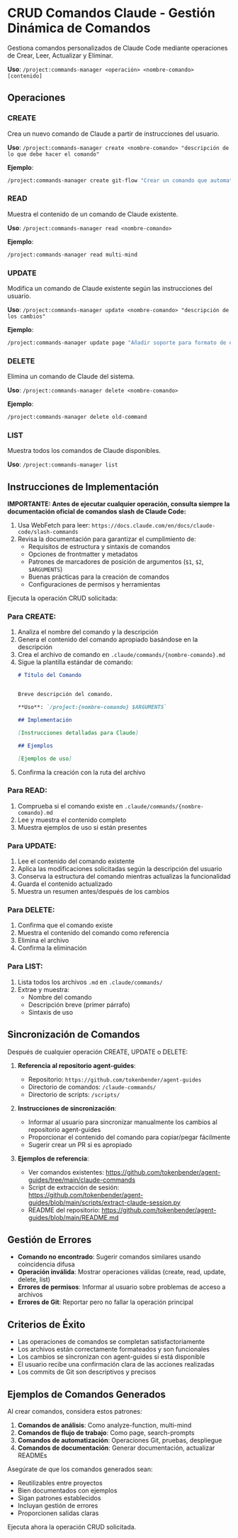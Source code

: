 # CRUD Comandos Claude - Gestión Dinámica de Comandos

Gestiona comandos personalizados de Claude Code mediante operaciones de Crear, Leer, Actualizar y Eliminar.

**Uso**: `/project:commands-manager <operación> <nombre-comando> [contenido]`

## Operaciones

### CREATE
Crea un nuevo comando de Claude a partir de instrucciones del usuario.

**Uso**: `/project:commands-manager create <nombre-comando> "descripción de lo que debe hacer el comando"`

**Ejemplo**:
```bash
/project:commands-manager create git-flow "Crear un comando que automatice las operaciones de git flow como crear ramas de características, PRs y fusiones"
```

### READ
Muestra el contenido de un comando de Claude existente.

**Uso**: `/project:commands-manager read <nombre-comando>`

**Ejemplo**:
```bash
/project:commands-manager read multi-mind
```

### UPDATE
Modifica un comando de Claude existente según las instrucciones del usuario.

**Uso**: `/project:commands-manager update <nombre-comando> "descripción de los cambios"`

**Ejemplo**:
```bash
/project:commands-manager update page "Añadir soporte para formato de exportación JSON e incluir marca temporal en los nombres de archivo"
```

### DELETE
Elimina un comando de Claude del sistema.

**Uso**: `/project:commands-manager delete <nombre-comando>`

**Ejemplo**:
```bash
/project:commands-manager delete old-command
```

### LIST
Muestra todos los comandos de Claude disponibles.

**Uso**: `/project:commands-manager list`

## Instrucciones de Implementación

**IMPORTANTE: Antes de ejecutar cualquier operación, consulta siempre la documentación oficial de comandos slash de Claude Code:**

1. Usa WebFetch para leer: `https://docs.claude.com/en/docs/claude-code/slash-commands`
2. Revisa la documentación para garantizar el cumplimiento de:
   - Requisitos de estructura y sintaxis de comandos
   - Opciones de frontmatter y metadatos
   - Patrones de marcadores de posición de argumentos (`$1`, `$2`, `$ARGUMENTS`)
   - Buenas prácticas para la creación de comandos
   - Configuraciones de permisos y herramientas

Ejecuta la operación CRUD solicitada:

### Para CREATE:
1. Analiza el nombre del comando y la descripción
2. Genera el contenido del comando apropiado basándose en la descripción
3. Crea el archivo de comando en `.claude/commands/{nombre-comando}.md`
4. Sigue la plantilla estándar de comando:
   ```markdown
   # Título del Comando


   Breve descripción del comando.

   **Uso**: `/project:{nombre-comando} $ARGUMENTS`

   ## Implementación

   [Instrucciones detalladas para Claude]

   ## Ejemplos

   [Ejemplos de uso]
   ```
5. Confirma la creación con la ruta del archivo

### Para READ:
1. Comprueba si el comando existe en `.claude/commands/{nombre-comando}.md`
2. Lee y muestra el contenido completo
3. Muestra ejemplos de uso si están presentes

### Para UPDATE:
1. Lee el contenido del comando existente
2. Aplica las modificaciones solicitadas según la descripción del usuario
3. Conserva la estructura del comando mientras actualizas la funcionalidad
4. Guarda el contenido actualizado
5. Muestra un resumen antes/después de los cambios

### Para DELETE:
1. Confirma que el comando existe
2. Muestra el contenido del comando como referencia
3. Elimina el archivo
4. Confirma la eliminación

### Para LIST:
1. Lista todos los archivos `.md` en `.claude/commands/`
2. Extrae y muestra:
    - Nombre del comando
    - Descripción breve (primer párrafo)
    - Sintaxis de uso

## Sincronización de Comandos

Después de cualquier operación CREATE, UPDATE o DELETE:

1. **Referencia al repositorio agent-guides**:
    - Repositorio: `https://github.com/tokenbender/agent-guides`
    - Directorio de comandos: `/claude-commands/`
    - Directorio de scripts: `/scripts/`

2. **Instrucciones de sincronización**:
    - Informar al usuario para sincronizar manualmente los cambios al repositorio agent-guides
    - Proporcionar el contenido del comando para copiar/pegar fácilmente
    - Sugerir crear un PR si es apropiado

3. **Ejemplos de referencia**:
    - Ver comandos existentes: https://github.com/tokenbender/agent-guides/tree/main/claude-commands
    - Script de extracción de sesión: https://github.com/tokenbender/agent-guides/blob/main/scripts/extract-claude-session.py
    - README del repositorio: https://github.com/tokenbender/agent-guides/blob/main/README.md

## Gestión de Errores

- **Comando no encontrado**: Sugerir comandos similares usando coincidencia difusa
- **Operación inválida**: Mostrar operaciones válidas (create, read, update, delete, list)
- **Errores de permisos**: Informar al usuario sobre problemas de acceso a archivos
- **Errores de Git**: Reportar pero no fallar la operación principal

## Criterios de Éxito

- Las operaciones de comandos se completan satisfactoriamente
- Los archivos están correctamente formateados y son funcionales
- Los cambios se sincronizan con agent-guides si está disponible
- El usuario recibe una confirmación clara de las acciones realizadas
- Los commits de Git son descriptivos y precisos

## Ejemplos de Comandos Generados

Al crear comandos, considera estos patrones:

1. **Comandos de análisis**: Como analyze-function, multi-mind
2. **Comandos de flujo de trabajo**: Como page, search-prompts
3. **Comandos de automatización**: Operaciones Git, pruebas, despliegue
4. **Comandos de documentación**: Generar documentación, actualizar READMEs

Asegúrate de que los comandos generados sean:
- Reutilizables entre proyectos
- Bien documentados con ejemplos
- Sigan patrones establecidos
- Incluyan gestión de errores
- Proporcionen salidas claras

Ejecuta ahora la operación CRUD solicitada.